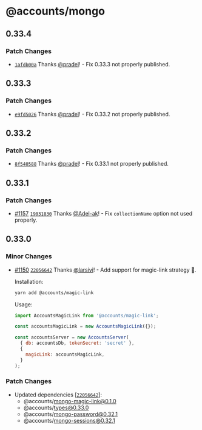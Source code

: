 # @accounts/mongo

## 0.33.4

### Patch Changes

- [`1afdb00a`](https://github.com/accounts-js/accounts/commit/1afdb00aa9078eb40ddbe51e8916ac3d76e66aef) Thanks [@pradel](https://github.com/pradel)! - Fix 0.33.3 not properly published.

## 0.33.3

### Patch Changes

- [`e9fd5026`](https://github.com/accounts-js/accounts/commit/e9fd5026f3c713878ec8088373fc213733b1f1a1) Thanks [@pradel](https://github.com/pradel)! - Fix 0.33.2 not properly published.

## 0.33.2

### Patch Changes

- [`8f540588`](https://github.com/accounts-js/accounts/commit/8f540588cdd35b9c55fb4135b416f834f5073ef3) Thanks [@pradel](https://github.com/pradel)! - Fix 0.33.1 not properly published.

## 0.33.1

### Patch Changes

- [#1157](https://github.com/accounts-js/accounts/pull/1157) [`19031830`](https://github.com/accounts-js/accounts/commit/19031830e2e9630ff5264cfd22f5a2f8722112bf) Thanks [@Adel-ak](https://github.com/Adel-ak)! - Fix `collectionName` option not used properly.

## 0.33.0

### Minor Changes

- [#1150](https://github.com/accounts-js/accounts/pull/1150) [`22056642`](https://github.com/accounts-js/accounts/commit/220566425755a7015569d8e518095701ff7122e2) Thanks [@larsivi](https://github.com/larsivi)! - Add support for magic-link strategy 🎉.

  Installation:

  ```sh
  yarn add @accounts/magic-link
  ```

  Usage:

  ```js
  import AccountsMagicLink from '@accounts/magic-link';

  const accountsMagicLink = new AccountsMagicLink({});

  const accountsServer = new AccountsServer(
    { db: accountsDb, tokenSecret: 'secret' },
    {
      magicLink: accountsMagicLink,
    }
  );
  ```

### Patch Changes

- Updated dependencies [[`22056642`](https://github.com/accounts-js/accounts/commit/220566425755a7015569d8e518095701ff7122e2)]:
  - @accounts/mongo-magic-link@0.1.0
  - @accounts/types@0.33.0
  - @accounts/mongo-password@0.32.1
  - @accounts/mongo-sessions@0.32.1
